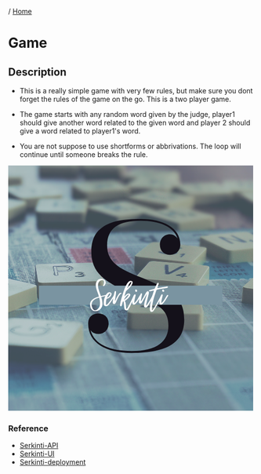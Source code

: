 / [Home](index.md)

# Game

## Description

- This is a really simple game with very few rules, but make sure you dont forget the rules of the game on the go. This is a two player game. 

- The game starts with any random word given by the judge, player1 should give another word related to the given word and player 2 should give a word related to player1's word. 

- You are not suppose to use shortforms or abbrivations. The loop will continue until someone breaks the rule.

![image](images/serkinti.png)
### Reference  

* [Serkinti-API](https://github.com/tactlabs/serkinti-api)
* [Serkinti-UI](https://github.com/tactlabs/serkinti-ui)
* [Serkinti-deployment](https://github.com/tactlabs/serkinti-deployment)